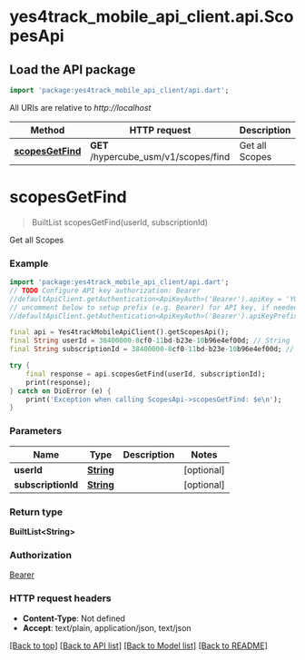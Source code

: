 # yes4track_mobile_api_client.api.ScopesApi

## Load the API package
```dart
import 'package:yes4track_mobile_api_client/api.dart';
```

All URIs are relative to *http://localhost*

Method | HTTP request | Description
------------- | ------------- | -------------
[**scopesGetFind**](ScopesApi.md#scopesgetfind) | **GET** /hypercube_usm/v1/scopes/find | Get all Scopes


# **scopesGetFind**
> BuiltList<String> scopesGetFind(userId, subscriptionId)

Get all Scopes

### Example 
```dart
import 'package:yes4track_mobile_api_client/api.dart';
// TODO Configure API key authorization: Bearer
//defaultApiClient.getAuthentication<ApiKeyAuth>('Bearer').apiKey = 'YOUR_API_KEY';
// uncomment below to setup prefix (e.g. Bearer) for API key, if needed
//defaultApiClient.getAuthentication<ApiKeyAuth>('Bearer').apiKeyPrefix = 'Bearer';

final api = Yes4trackMobileApiClient().getScopesApi();
final String userId = 38400000-8cf0-11bd-b23e-10b96e4ef00d; // String | 
final String subscriptionId = 38400000-8cf0-11bd-b23e-10b96e4ef00d; // String | 

try { 
    final response = api.scopesGetFind(userId, subscriptionId);
    print(response);
} catch on DioError (e) {
    print('Exception when calling ScopesApi->scopesGetFind: $e\n');
}
```

### Parameters

Name | Type | Description  | Notes
------------- | ------------- | ------------- | -------------
 **userId** | [**String**](.md)|  | [optional] 
 **subscriptionId** | [**String**](.md)|  | [optional] 

### Return type

**BuiltList&lt;String&gt;**

### Authorization

[Bearer](../README.md#Bearer)

### HTTP request headers

 - **Content-Type**: Not defined
 - **Accept**: text/plain, application/json, text/json

[[Back to top]](#) [[Back to API list]](../README.md#documentation-for-api-endpoints) [[Back to Model list]](../README.md#documentation-for-models) [[Back to README]](../README.md)


